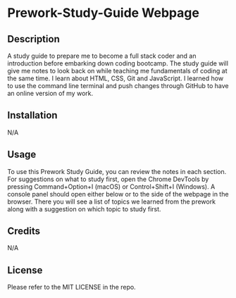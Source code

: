 # Prework-Study-Guide Webpage

## Description

A study guide to prepare me to become a full stack coder and an introduction before embarking down coding bootcamp. The study guide will give me notes to look back on while teaching me fundamentals of coding at the same time. I learn about HTML, CSS, Git and JavaScript. I learned how  to use the command line terminal and push changes through GitHub to have an online version of my work.


## Installation

N/A

## Usage

To use this Prework Study Guide, you can review the notes in each section. For suggestions on what to study first, open the Chrome DevTools by pressing Command+Option+I (macOS) or Control+Shift+I (Windows). A console panel should open either below or to the side of the webpage in the browser. There you will see a list of topics we learned from the prework along with a suggestion on which topic to study first.

## Credits

N/A

## License

Please refer to the MIT LICENSE in the repo.

